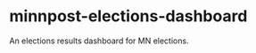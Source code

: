 minnpost-elections-dashboard
============================

An elections results dashboard for MN elections.
